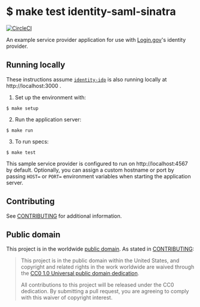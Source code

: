 $ make test identity-saml-sinatra
=====================

[![CircleCI](https://circleci.com/gh/18F/identity-saml-sinatra.svg?style=svg)](https://circleci.com/gh/18F/identity-sp-sinatra)

An example service provider application for use with [Login.gov](https://login.gov/)'s identity provider.

## Running locally

These instructions assume [`identity-idp`](https://github.com/18F/identity-idp) is also running locally at http://localhost:3000 .

1. Set up the environment with:

  ```
  $ make setup
  ```

2. Run the application server:

  ```
  $ make run
  ```

3. To run specs:

  ```
  $ make test
  ```

This sample service provider is configured to run on http://localhost:4567 by default. Optionally, you can assign a custom hostname or port by passing `HOST=` or `PORT=` environment variables when starting the application server.

## Contributing

See [CONTRIBUTING](CONTRIBUTING.md) for additional information.

## Public domain

This project is in the worldwide [public domain](LICENSE.md). As stated in [CONTRIBUTING](CONTRIBUTING.md):

> This project is in the public domain within the United States, and copyright and related rights in the work worldwide are waived through the [CC0 1.0 Universal public domain dedication](https://creativecommons.org/publicdomain/zero/1.0/).
>
> All contributions to this project will be released under the CC0 dedication. By submitting a pull request, you are agreeing to comply with this waiver of copyright interest.
